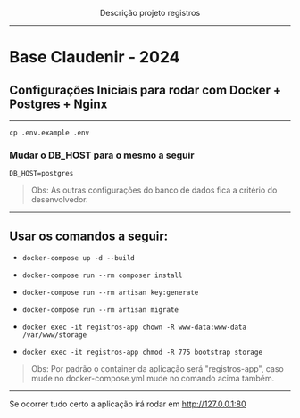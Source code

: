 <p align="center">Descrição projeto registros</p>

---

# Base Claudenir - 2024


## Configurações Iniciais para rodar com Docker + Postgres + Nginx
---

`cp .env.example .env` 

### Mudar o DB_HOST para o mesmo a seguir

````
DB_HOST=postgres
````
> Obs: As outras configurações do banco de dados fica a critério do desenvolvedor.
---
## Usar os comandos a seguir:

- `docker-compose up -d --build` 

- `docker-compose run --rm composer install`

- `docker-compose run --rm artisan key:generate` 

- `docker-compose run --rm artisan migrate` 

- `docker exec -it registros-app chown -R www-data:www-data /var/www/storage`

- `docker exec -it registros-app chmod -R 775 bootstrap storage`

> Obs: Por padrão o container da aplicação será "registros-app", caso mude no docker-compose.yml mude no comando acima também. 



---

Se ocorrer tudo certo a aplicação irá rodar em http://127.0.0.1:80

